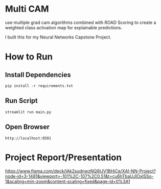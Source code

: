 # Multi CAM
use multiple grad cam algorithms combined with ROAD Scoring to create a weighted class activation map for explainable predictions.

I built this for my Neural Networks Capstone Project.

# How to Run

## Install Dependencies
`pip install -r requirements.txt`

## Run Script
`streamlit run main.py`

## Open Browser
`http://localhost:8501`


# Project Report/Presentation
https://www.figma.com/deck/IAk2sudnwzNQ9IJV1BHjCe/XAI-NN-Project?node-id=3-1481&viewport=-101%2C-107%2C0.51&t=cu6hTbaUJIOxISSo-1&scaling=min-zoom&content-scaling=fixed&page-id=0%3A1
